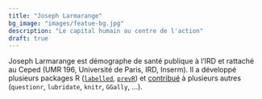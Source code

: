```yaml
---
title: "Joseph Larmarange"
bg_image: "images/featue-bg.jpg"
description: "Le capital humain au centre de l'action"
draft: true
---
```


Joseph Larmarange est démographe de santé publique à l’IRD et rattaché au Ceped (UMR 196, Université de Paris, IRD, Inserm). Il a développé plusieurs packages R ([`labelled`](https://cran.r-project.org/package=labelled), [`prevR`](https://cran.r-project.org/package=prevR)) et [contribué](https://www.rdocumentation.org/collaborators/name/Joseph%20Larmarange) à plusieurs autres (`questionr`, `lubridate`, `knitr`, `GGally`, ...).
